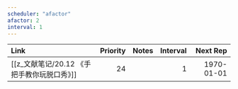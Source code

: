 ```yaml
---
scheduler: "afactor"
afactor: 2
interval: 1
---
```

| Link               | Priority | Notes | Interval |   Next Rep |
| :----------------- | -------: | :---- | -------: | ---------: |
| [[z_文献笔记/20.12 《手把手教你玩脱口秀》]] |       24 |       |        1 | 1970-01-01 |